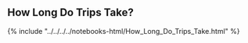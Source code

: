 How Long Do Trips Take?
-------------------------------------

{% include "../../../../notebooks-html/How_Long_Do_Trips_Take.html" %}